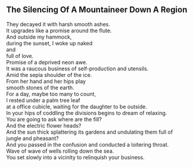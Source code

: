 The Silencing Of A Mountaineer Down A Region
--------------------------------------------
They decayed it with harsh smooth ashes.  
It upgrades like a promise around the flute.  
And outside my hammock,  
during the sunset, I woke up naked  
and  
full of love.  
Promise of a deprived neon awe.  
It was a raucous business of self-production and utensils.  
Amid the sepia shoulder of the ice.  
From her hand and her hips play  
smooth stones of the earth.  
For a day, maybe too many to count,  
I rested under a palm tree leaf  
at a office cubicle, waiting for the daughter to be outside.  
In your hips of coddling the divisions begins to dream of relaxing.  
You are going to ask where are the fill?  
And the electric flower heads?  
And the sun thick splattering its gardens and undulating them full of  
jungle and pheasant?  
And you passed in the confusion and conducted a loitering throat.  
Wave of wave of wells rolling down the sea.  
You set slowly into a vicinity to relinquish your business.  
